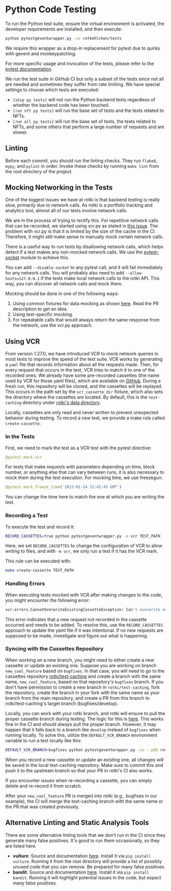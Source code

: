 # Python Code Testing

To run the Python test suite, ensure the virtual environment is activated, the developer requirements are installed, and then execute:

```sh
python pytestgeventwrapper.py -xs rotkehlchen/tests
```

We require this wrapper as a drop-in replacement for pytest due to quirks with gevent and monkeypatching.

For more specific usage and invocation of the tests, please refer to the [pytest documentation](https://docs.pytest.org/en/stable/usage.html).

We run the test suite in GitHub CI but only a subset of the tests since not all are needed and sometimes they suffer from rate limiting. We have special settings to choose which tests are executed:

- `[skip py tests]` will not run the Python backend tests regardless of whether the backend code has been touched.
- `[run nft py tests]` will run the base set of tests and the tests related to NFTs.
- `[run all py tests]` will run the base set of tests, the tests related to NFTs, and some others that perform a large number of requests and are slower.

## Linting

Before each commit, you should run the linting checks. They run `flake8`, `mypy`, and `pylint` in order. Invoke these checks by running `make lint` from the root directory of the project.

## Mocking Networking in the Tests

One of the biggest issues we have at rotki is that backend testing is really slow, primarily due to network calls. As rotki is a portfolio tracking and analytics tool, almost all of our tests involve network calls.

We are in the process of trying to rectify this. For repetitive network calls that can be recorded, we started using vcr.py as stated in [this issue](https://github.com/rotki/rotki/issues/5373). The problem with vcr.py is that it is limited by the size of the cache in the CI. Therefore, it might still make sense to manually mock certain network calls.

There is a useful way to run tests by disallowing network calls, which helps detect if a test makes any non-mocked network calls. We use the [pytest-socket](https://pypi.org/project/pytest-socket/) module to achieve this.

You can add `--disable-socket` to any pytest call, and it will fail immediately for any network calls. You will probably also need to add `--allow-hosts=127.0.0.1` if the tests make local network calls to the rotki API. This way, you can discover all network calls and mock them.

Mocking should be done in one of the following ways:

1. Using common fixtures for data mocking as shown [here](https://github.com/rotki/rotki/pull/5269). Read the PR description to get an idea.
2. Using test-specific mocking.
3. For repeatable calls that would always return the same response from the network, use the vcr.py approach.

## Using VCR

From version 1.27.0, we have introduced VCR to mock network queries in most tests to improve the speed of the test suite. VCR works by generating a `yaml` file that records information about all the requests made. Then, for every request that occurs in the test, VCR tries to match it to one of the recorded ones. We already have some pre-recorded cassettes (the name used by VCR for those yaml files), which are available on [GitHub](https://github.com/rotki/test-caching). During a fresh run, this repository will be cloned, and the cassettes will be replayed. This occurs in the path set by the `vcr_cassette_dir` fixture, which also sets the directory where the cassettes are located. By default, this is the `test-caching` directory under [rotki's data directory](/usage_guides/data_directory.html#rotki-data-directory).

Locally, cassettes are only read and never written to prevent unexpected behavior during testing. To record a new test, we provide a make rule called `create-cassette`.

### In the Tests

First, we need to mark the test as a VCR test with the pytest directive:

```python
@pytest.mark.vcr
```

For tests that make requests with parameters depending on time, block number, or anything else that can vary between runs, it is also necessary to mock them during the test execution. For mocking time, we use freezegun:

```python
@pytest.mark.freeze_time('2023-01-24 22:45:45 GMT')
```

You can change the time here to match the one at which you are writing the test.

### Recording a Test

To execute the test and record it:

```sh
RECORD_CASSETTES=true python pytestgeventwrapper.py -m vcr TEST_PATH
```

Here, we set `RECORD_CASSETTES` to change the configuration of VCR to allow writing to files, and with `-m vcr`, we only run a test if it has the VCR mark.

This rule can be executed with:

```sh
make create-cassette TEST_PATH
```

### Handling Errors

When executing tests mocked with VCR after making changes to the code, you might encounter the following error:

```sh
vcr.errors.CannotOverwriteExistingCassetteException: Can't overwrite existing cassette
```

This error indicates that a new request not recorded in the cassette occurred and needs to be added. To resolve this, use the `RECORD_CASSETTES` approach to update the yaml file if it was intentional. If no new requests are supposed to be made, investigate and figure out what is happening.

### Syncing with the Cassettes Repository

When working on a new branch, you might need to either create a new cassette or update an existing one. Suppose you are working on branch `new_cool_feature` based on `bugfixes`. In that case, you will need to go to the cassettes repository [rotki/test-caching](https://github.com/rotki/test-caching) and create a branch with the same name, `new_cool_feature`, based on that repository's `bugfixes` branch. If you don't have permission to create a new branch in `rotki/test-caching`, fork the repository, create the branch in your fork with the same name as your branch from the main repository, and create a PR from this branch to rotki/test-caching's target branch (bugfixes/develop).

Locally, you can work with your rotki branch, and rotki will ensure to pull the proper cassette branch during testing. The logic for this is [here](https://github.com/rotki/rotki/blob/20534a679a0f1bc7951fa21496aaa5eab976ae1b/rotkehlchen/tests/conftest.py#L225). This works fine in the CI and should always pull the proper branch. However, it may happen that it falls back to a branch like `develop` instead of `bugfixes` when running locally. To solve this, utilize the `DEFAULT_VCR_BRANCH` environment variable to run a test locally like this:

```sh
DEFAULT_VCR_BRANCH=bugfixes python pytestgeventwrapper.py -xs --pdb rotkehlchen/tests/unit/test_evm_tx_decoding.py::test_genesis_remove_address
```

When you record a new cassette or update an existing one, all changes will be saved in the local test-caching repository. Make sure to commit this and push it to the upstream branch so that your PR in rotki's CI also works.

If you encounter issues when re-recording a cassette, you can simply delete and re-record it from scratch.

After your `new_cool_feature` PR is merged into rotki (e.g., bugfixes in our example), the CI will merge the test-caching branch with the same name or the PR that was created previously.

## Alternative Linting and Static Analysis Tools

There are some alternative linting tools that we don't run in the CI since they generate many false positives. It's good to run them occasionally, so they are listed here.

- **vulture**: Source and documentation [here](https://github.com/jendrikseipp/vulture). Install it via `pip install vulture`. Running it from the root directory will provide a list of possibly unused code that you can remove. Be prepared for many false positives.
- **bandit**: Source and documentation [here](https://github.com/PyCQA/bandit). Install it via `pip install bandit`. Running it will highlight potential issues in the code, but expect many false positives.
